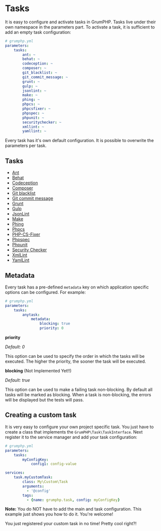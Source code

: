 # Tasks
It is easy to configure and activate tasks in GrumPHP.
Tasks live under their own namespace in the parameters part.
To activate a task, it is sufficient to add an empty task configuration:

```yaml
# grumphp.yml
parameters:
    tasks:
        ant: ~
        behat: ~
        codeception: ~
        composer: ~
        git_blacklist: ~
        git_commit_message: ~
        grunt: ~
        gulp: ~
        jsonlint: ~
        make: ~
        phing: ~
        phpcs: ~
        phpcsfixer: ~
        phpspec: ~
        phpunit: ~
        securitychecker: ~
        xmllint: ~
        yamllint: ~
```

Every task has it's own default configuration. It is possible to overwrite the parameters per task.

## Tasks

- [Ant](tasks/ant.md)
- [Behat](tasks/behat.md)
- [Codeception](tasks/codeception.md)
- [Composer](tasks/composer.md)
- [Git blacklist](tasks/git_blacklist.md)
- [Git commit message](tasks/git_commit_message.md)
- [Grunt](tasks/grunt.md)
- [Gulp](tasks/gulp.md)
- [JsonLint](tasks/jsonlint.md)
- [Make](tasks/make.md)
- [Phing](tasks/phing.md)
- [Phpcs](tasks/phpcs.md)
- [PHP-CS-Fixer](tasks/php_cs_fixer.md)
- [Phpspec](tasks/phpspec.md)
- [Phpunit](tasks/phpunit.md)
- [Security Checker](tasks/security_checker.md)
- [XmlLint](tasks/xmllint.md)
- [YamlLint](tasks/yamllint.md)

## Metadata

Every task has a pre-defined `metadata` key on which application specific options can be configured. 
For example:

```yaml
# grumphp.yml
parameters:
    tasks:
        anytask:
            metadata:
                blocking: true
                priority: 0
```

**priority**

*Default: 0*

This option can be used to specify the order in which the tasks will be executed.
The higher the priority, the sooner the task will be executed.


**blocking** (Not Implemented Yet!!)

*Default: true*

This option can be used to make a failing task non-blocking. 
By default all tasks will be marked as blocking.
When a task is non-blocking, the errors will be displayed but the tests will pass.


## Creating a custom task

It is very easy to configure your own project specific task.
You just have to create a class that implements the `GrumPHP\Task\TaskInterface`.
Next register it to the service manager and add your task configuration:

```yaml
# grumphp.yml
parameters:
    tasks:
        myConfigKey:
            config1: config-value

services:
    task.myCustomTask:
        class: My\Custom\Task
        arguments:
          - '@config'
        tags:
          - {name: grumphp.task, config: myConfigKey}
```

**Note:** You do NOT have to add the main and task configuration. This example just shows you how to do it.
You're welcome!

You just registered your custom task in no time! Pretty cool right?!
